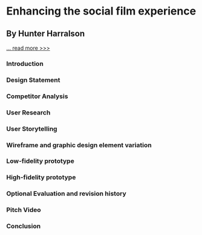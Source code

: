 # Enhancing the social film experience
## By Hunter Harralson

[... read more >>>](url)

### Introduction

### Design Statement

### Competitor Analysis

### User Research

### User Storytelling

### Wireframe and graphic design element variation

### Low-fidelity prototype

### High-fidelity prototype

### Optional Evaluation and revision history

### Pitch Video 

### Conclusion


